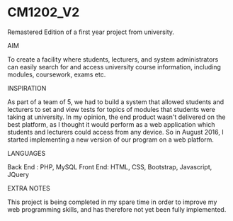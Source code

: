 # CM1202_V2
Remastered Edition of a first year project from university.

AIM

To create a facility where students, lecturers, and system administrators
can easily search for and access university course information, including
modules, coursework, exams etc.

INSPIRATION

As part of a team of 5, we had to build a system that allowed students and
lecturers to set and view tests for topics of modules that students were
taking at university.
In my opinion, the end product wasn't delivered on the best platform, as I
thought it would perform as a web application which students and lecturers
could access from any device.
So in August 2016, I started implementing a new version of our program on
a web platform.

LANGUAGES

Back End : PHP, MySQL
Front End: HTML, CSS, Bootstrap, Javascript, JQuery

EXTRA NOTES

This project is being completed in my spare time in order to improve my
web programming skills, and has therefore not yet been fully implemented.
